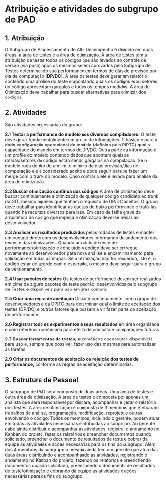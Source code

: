 # Atribuição e atividades do subgrupo de PAD

## 1. Atribuição

O Subgrupo de Processamento de Alto Desempenho é dividido em duas áreas, a área de testes e a área de otimização. A área de testes tem a atribuição de testar todos os códigos que são levados ao controle de versão (via push) após os mesmos serem aprovados pelo Subgrupo de Testes determinando sua performance em termos de dias de previsão por dia de computação (**DP/DC**). A área de testes deve gerar um relatório contendo uma análise do teste e apontando quais os códigos e/ou setores do código apresentam gargalos e todos os tempos medidos. A área de Otimização deve  trabalhar para buscar alternativas para otimizar dos códigos. 

## 2. Atividades

São atividades necessárias do grupo:

**2.1 Testar a performance do modelo nos diversos compiladores:** O teste deve gerar fundamentalmente um grupo de infomações. O básico é para a dada configuração operacional do modelo (definida pela DIPTC) qual a capacidade do modelo em termos de DP/DC. Outra parte da informação é um profile do modelo contendo dados que apontem quais as rotinas/setores do código estão sendo gargalos na computação. Se o modelo roda dentro de um limite mínimo de dias previsão/dias de computação ele é considerado aceito e pode seguir para se fazer um merge com o trunk do modelo. Caso contrário ele é levado para análise da área de otimização.

**2.2 Buscar otimização contínua dos códigos** A área de otimização deve buscar continuamente  a otimização de qualquer código candidato ao trunk do GIT, mesmo aqueles que tenham o requisito de DP/DC aceitos.  O grupo deve trabalhar para identificar as causas de baixa performance e tratá-las quando há recursos diversos para isso. Em caso de falha grave da arquitetura do código que impeça a otimização deve-se avisar ao desenvolvedor. 

**2.3 Analisar os resultados produzidos** pelas rodadas de testes e manter um contato direto com os desenvolvedores informando do andamento dos testes e das otimizações. Quando um ciclo de teste de performance/otimização é concluído o código deve ser entregue novamente ao desenvolvedor para nova análise e encaminhamento para validação em todas as etapas. Se a otimização não for requerida, isto é, o código estar de acordo com o esperado, o mesmo deve seguir para o grupo de versionamento.

**2.4 Usar pacotes de testes** Os testes de performance devem ser realizados em cima de alguns pacotes de teste padrão, desenvolvidos pelo subgrupo de Testes e disponíveis para uso em área comum.

**2.5 Criar uma regra de aceitação** Discutir continuamente com o grupo de desenvolvedores e da DPITC para determinar qual o limite de aceitação dos testes (DP/DC) e outros fatores que possam a vir fazer parte da aceitação de performance.  

**2.6 Registrar todo os experimentos e seus resultados** em área organizada e com referência conhecida para efeito de consulta e comparações futuras

**2.7 Buscar ferramentas de testes,** automáticos opensource disponíveis para uso e, sempre que possível, fazer uso das mesmas para automatizar as tarefas.

**2.9 Criar os documentos de aceitação ou rejeição dos testes de performance,** conforme as regras de aceitação determinadas.

## 3. Estrutura de Pessoal

O subgrupo de PAD será composto de duas áreas. Uma área de testes e outra área de otimização. A área de testes é composta por apenas um analista que será responsável por dispara, acompanhar e gerar o relatório dos testes. A área de otimização é composta de 3 membros que efetuaram trabalhos de análise, programação, modificação, reprojeto e outras envolvendo o código.  Todos os membros, incluindo o gerente, podem atuar em todas as atividades necessárias e atribuidas ao subgrupo. Ao gerente cabe ainda distribuir e acompanhar as atividades, registrar o andamento no Kanban do projeto, fazer os relatórios e preencher documentos quando solicitado, preencher o documento de resultados de teste e cobrar da equipe as atividades e ações necessárias para os fins do subgrupo. Além dos 4 membros do subgrupo o mesmo ainda tem um gerente que atua das duas áreas distribuindo e acompanhando as atividades, registrando o andamento no Kanban do projeto, fazendo os relatórios e preenchendo documentos quando solicitado, preenchendo o documento de resultados de teste/otimização e cobrando da equipe as atividades e ações necessárias para os fins do subgrupo.
